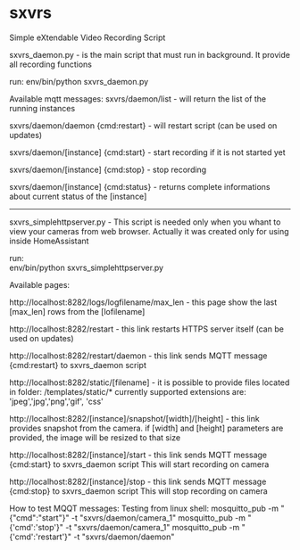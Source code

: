 # sxvrs
Simple eXtendable Video Recording Script

sxvrs_daemon.py - is the main script that must run in background. It provide all recording functions

run:
    env/bin/python sxvrs_daemon.py

Available mqtt messages:
sxvrs/daemon/list
    - will return the list of the running instances

sxvrs/daemon/daemon {cmd:restart}
    - will restart script (can be used on updates)

sxvrs/daemon/[instance] {cmd:start}
    - start recording if it is not started yet

sxvrs/daemon/[instance] {cmd:stop}
    - stop recording

sxvrs/daemon/[instance] {cmd:status}
    - returns complete informations about current status of the [instance]

******************************************************************************************
sxvrs_simplehttpserver.py - This script is needed only when you whant to view your cameras 
from web browser. Actually it was created only for using inside HomeAssistant

run:    
    env/bin/python sxvrs_simplehttpserver.py


Available pages:

http://localhost:8282/logs/logfilename/max_len
    - this page show the last [max_len] rows from the [lofilename]

http://localhost:8282/restart
    - this link restarts HTTPS server itself (can be used on updates)

http://localhost:8282/restart/daemon
    - this link sends MQTT message {cmd:restart} to sxvrs_daemon script

http://localhost:8282/static/[filename]
    - it is possible to provide files located in folder: /templates/static/*
    currently supported extensions are: 'jpeg','jpg','png','gif', 'css'

http://localhost:8282/[instance]/snapshot/[width]/[height]
    - this link provides snapshot from the camera.
    if [width] and [height] parameters are provided, the image will be resized to that size

http://localhost:8282/[instance]/start
    - this link sends MQTT message {cmd:start} to sxvrs_daemon script
    This will start recording on camera

http://localhost:8282/[instance]/stop
    - this link sends MQTT message {cmd:stop} to sxvrs_daemon script
    This will stop recording on camera

How to test MQQT messages:
    Testing from linux shell:
        mosquitto_pub -m "{\"cmd\":\"start\"}" -t "sxvrs/daemon/camera_1"
        mosquitto_pub -m "{'cmd':'stop'}" -t "sxvrs/daemon/camera_1"
        mosquitto_pub -m "{'cmd':'restart'}" -t "sxvrs/daemon/daemon"

